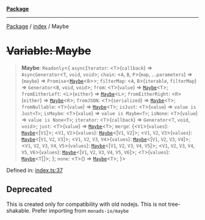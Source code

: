 [**Package**](../../README.md)

***

[Package](../../modules.md) / [index](../README.md) / Maybe

# ~~Variable: Maybe~~

> **Maybe**: `Readonly`\<\{ `asyncIterator`: \<`T`\>(`callback`) => `AsyncGenerator`\<`T`, `void`, `void`\>; `chain`: \<`A`, `B`, `P`\>(`map`, ...`parameters`) => (`maybe`) => `Promise`\<[`Maybe`](../../maybe.exports/type-aliases/Maybe.md)\<`B`\>\>; `filterMap`: \<`A`, `B`\>(`iterable`, `filterMap`) => `Generator`\<`B`, `void`, `void`\>; `from`: \<`T`\>(`value`) => [`Maybe`](../../maybe.exports/type-aliases/Maybe.md)\<`T`\>; `fromEitherLeft`: \<`L`\>(`either`) => [`Maybe`](../../maybe.exports/type-aliases/Maybe.md)\<`L`\>; `fromEitherRight`: \<`R`\>(`either`) => [`Maybe`](../../maybe.exports/type-aliases/Maybe.md)\<`R`\>; `fromJSON`: \<`T`\>(`serialized`) => [`Maybe`](../../maybe.exports/type-aliases/Maybe.md)\<`T`\>; `fromNullable`: \<`T`\>(`value`) => [`Maybe`](../../maybe.exports/type-aliases/Maybe.md)\<`T`\>; `isJust`: \<`T`\>(`value`) => `value is Just<T>`; `isMaybe`: \<`T`\>(`value`) => `value is Maybe<T>`; `isNone`: \<`T`\>(`value`) => `value is None<T>`; `iterator`: \<`T`\>(`callback`) => `Generator`\<`T`, `void`, `void`\>; `just`: \<`T`\>(`value`) => [`Maybe`](../../maybe.exports/type-aliases/Maybe.md)\<`T`\>; `merge`: \{\<`V1`\>(`values`): [`Maybe`](../../maybe.exports/type-aliases/Maybe.md)\<\[`V1`\]\>; \<`V1`, `V2`\>(`values`): [`Maybe`](../../maybe.exports/type-aliases/Maybe.md)\<\[`V1`, `V2`\]\>; \<`V1`, `V2`, `V3`\>(`values`): [`Maybe`](../../maybe.exports/type-aliases/Maybe.md)\<\[`V1`, `V2`, `V3`\]\>; \<`V1`, `V2`, `V3`, `V4`\>(`values`): [`Maybe`](../../maybe.exports/type-aliases/Maybe.md)\<\[`V1`, `V2`, `V3`, `V4`\]\>; \<`V1`, `V2`, `V3`, `V4`, `V5`\>(`values`): [`Maybe`](../../maybe.exports/type-aliases/Maybe.md)\<\[`V1`, `V2`, `V3`, `V4`, `V5`\]\>; \<`V1`, `V2`, `V3`, `V4`, `V5`, `V6`\>(`values`): [`Maybe`](../../maybe.exports/type-aliases/Maybe.md)\<\[`V1`, `V2`, `V3`, `V4`, `V5`, `V6`\]\>; \<`T`\>(`values`): [`Maybe`](../../maybe.exports/type-aliases/Maybe.md)\<`T`[]\>; \}; `none`: \<`T`\>() => [`Maybe`](../../maybe.exports/type-aliases/Maybe.md)\<`T`\>; \}\>

Defined in: [index.ts:37](https://github.com/AlexXanderGrib/monads-io/blob/88cc2f22cfbd8717d7e52da6913dd270216344b1/src/index.ts#L37)

## Deprecated

This is created only for compatibility with old nodejs. This is not tree-shakable. Prefer importing from `monads-io/maybe`
